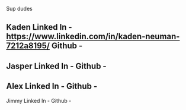 Sup dudes

Kaden
Linked In - https://www.linkedin.com/in/kaden-neuman-7212a8195/
Github - 
---
Jasper
Linked In - 
Github - 
---
Alex
Linked In - 
Github - 
---
Jimmy
Linked In - 
Github - 
